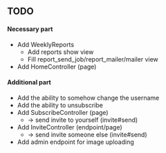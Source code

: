 ## TODO

#### Necessary part
 - Add WeeklyReports
    - Add reports show view
    - Fill report_send_job/report_mailer/mailer view
 - Add HomeController (page)

#### Additional part
 - Add the ability to somehow change the username
 - Add the ability to unsubscribe
 - Add SubscribeController (page)
    - -> send invite to yourself (invite#send)
 - Add InviteController (endpoint/page)
   - -> send invite someone else (invite#send)
 - Add admin endpoint for image uploading
